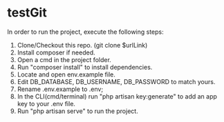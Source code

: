 # testGit
In order to run the project, execute the following steps:
1. Clone/Checkout this repo. (git clone $urlLink)
2. Install composer if needed.
3. Open a cmd in the project folder.
4. Run "composer install" to install dependencies.
5. Locate and open env.example file.
6. Edit DB_DATABASE, DB_USERNAME, DB_PASSWORD to match yours.
7. Rename .env.example to .env;
8. In the CLI(cmd/terminal) run "php artisan key:generate" to add an app key to your .env file.
9. Run "php artisan serve" to run the project.
